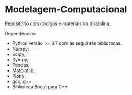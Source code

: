 # Modelagem-Computacional
Repositório com códigos e materiais da disciplina.

Dependências: 

 - Python versão >= 3.7 com as seguintes bibliotecas: 
  - Numpy; 
  - Scipy;
  - Sympy;
  - Pandas;
  - Matplotlib;
  - Plotly; 
 - gcc, g++ 
 - Biblioteca Boost para C++ 
